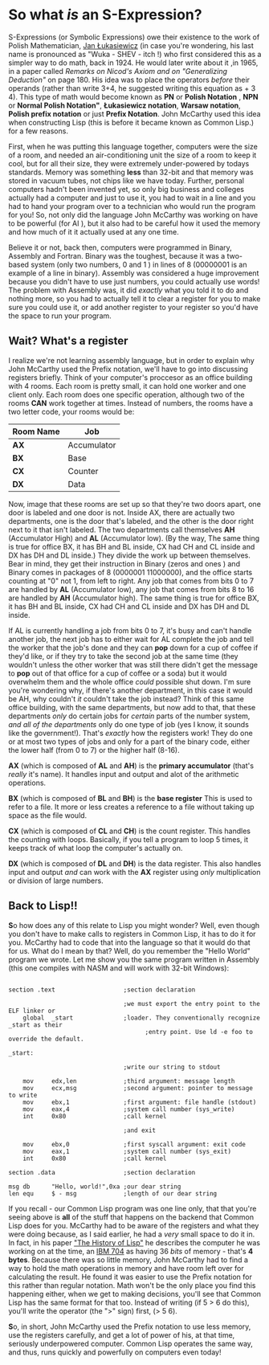 
# So what *is* an S-Expression?

S-Expressions (or Symbolic Expressions) owe their existence to the work of Polish Mathematician, [Jan Łukasiewicz](https://en.wikipedia.org/wiki/Polish_notation) (in case you're wondering, his last name is pronounced as "Wuka - SHEV - itch
!) who first considered this as a simpler way to do math, back in 1924. He would later write about it ,in 1965, in a paper called
*Remarks on Nicod's Axiom and on "Generalizing Deduction"* on page 180. His idea was to place the operators *before* their
operands (rather than write 3+4, he suggested writing this equation as + 3 4). This type of math would 
become known as **PN** or **Polish Notation** , **NPN** or **Normal Polish Notation"**, **Łukasiewicz notation**, **Warsaw
notation**, **Polish prefix notation** or just **Prefix Notation**. John McCarthy used this idea when constructing Lisp 
(this is before it became known as Common Lisp.) for a few reasons.

First, when he was putting this language together, computers were the size of a room, and needed an air-conditioning unit 
the size of a room to keep it cool, but for all their size, they were extremely under-powered by todays standards.
Memory was something **less** than 32-bit and that memory was stored in vacuum tubes, not chips like we have today. Further,
personal computers hadn't been invented yet, so only big business and colleges actually had a computer and just to
use it, you had to wait in a line and you had to hand your program over to a technician who would run the program
for you! So, not only did the language John McCarthy was working on have to be powerful (for AI ), but it also
had to be careful how it used the memory and how much of it it actually used at any one time.

Believe it or not, back then, computers were programmed in Binary, Assembly and Fortran. Binary was the toughest, because
it was a two-based system (only two numbers, 0 and 1 ) in lines of 8 (00000001 is an example of a line in binary). 
Assembly was considered a huge improvement because you didn't have to use just numbers, you could actually use
words!  The problem with Assembly was, it did *exactly* what you told it to do and nothing more, so you had to
actually tell it to clear a register for you to make sure you could use it, or add another register to your 
register so you'd have the space to run your program.

## Wait?  What's a register

I realize we're not learning assembly language, but in order to explain why John McCarthy used the Prefix notation,
we'll have to go into discussing registers briefly. Think of your computer's proccesor as an office building with 
4 rooms. Each room is pretty small, it can hold one worker and one client only. Each room does one specific operation,
although two of the rooms **CAN** work together at times. Instead of numbers, the rooms have a two letter code,
your rooms would be:

| Room Name | Job             |
|-----------|-----------------|
|**AX**     |    Accumulator  |
|**BX**     |    Base         |
|**CX**     |    Counter      |
|**DX**     |    Data         |


Now, image that these rooms are set up so that they're two doors apart, one door is labeled and one door
is not. Inside AX, there are actually two departments, one is the door that's labeled, and the other is 
the door right next to it that isn't labeled. The two departments call themselves **AH** (Accumulator High) and 
**AL** (Accumulator low). (By the way, The same thing is true for office BX, it has BH and BL inside, CX had CH and CL 
inside and DX has DH and DL inside.) They divide the work up between themselves. Bear in mind, they get their instruction in 
Binary (zeros and ones ) and Binary comes in packages of 8 (0000001 11000000), and the office starts counting at 
"0" not 1, from left to right. Any job that comes from bits 0 to 7 are handled by **AL** (Accumulator low),
any job that comes from bits 8 to 16 are handled by **AH** (Accumulator high). The same thing is true for 
office BX, it has BH and BL inside, CX had CH and CL inside and DX has DH and DL inside.

If AL is currently handling a job from bits 0 to 7, it's busy and can't handle another job, the next job has to 
either wait for AL complete the job and tell the worker that the job's done and they can **pop** down for a cup of coffee
if they'd like, or if they try to take the second job at the same time (they wouldn't unless the other worker that was
still there didn't get the message to **pop** out of that office for a cup of coffee or a soda) but it would overwhelm 
them and the whole office *could* possible shut down. I'm sure you're wondering why, if there's another department, in 
this case it would be AH, why couldn't *it* couldn't take the job instead? Think of this same office building, with the same departments, but now
add to that, that these departments *only* do certain jobs for *certain* parts of the number system, *and all of the departments* only
do one type of job (yes I know, it sounds like the government!). That's *exactly* how the registers work! They do one or at most two types
of jobs and only for a part of the binary code, either the lower half (from 0 to 7) or the higher half (8-16).  

**AX** (which is composed of **AL** and **AH**) is the **primary accumulator** (that's *really* it's name). It handles input and output and alot of the 
arithmetic operations.

**BX** (which is composed of **BL** and **BH**) is the **base register**  This is used to refer to a file. It more or less creates a reference to a file without taking up 
space as the file would.

**CX** (which is composed of **CL** and **CH**) is the count register. This handles the counting with loops. Basically, if you tell a program to loop 5 times, it keeps
track of what loop the computer's actually on.

**DX** (which is composed of **DL** and **DH**) is the data register. This also handles input and output *and* can work with the **AX** register using *only*
multiplication or division of large numbers.

## Back to Lisp!!

**S**o how does any of this relate to Lisp you might wonder? Well, even though you don't have to make calls to registers in Common Lisp, it has to do it for you. 
McCarthy had to code that into the language so that it would do that for us.  What do I mean by that? Well, do you remember the "Hello World" program we wrote.
Let me show you the same program written in Assembly (this one compiles with NASM and will work with 32-bit Windows):

```

section .text                   ;section declaration

                                ;we must export the entry point to the ELF linker or
    global  _start              ;loader. They conventionally recognize _start as their
			                          ;entry point. Use ld -e foo to override the default.

_start:

                                ;write our string to stdout

    mov     edx,len             ;third argument: message length
    mov     ecx,msg             ;second argument: pointer to message to write
    mov     ebx,1               ;first argument: file handle (stdout)
    mov     eax,4               ;system call number (sys_write)
    int     0x80                ;call kernel

                                ;and exit

  	mov     ebx,0               ;first syscall argument: exit code
    mov     eax,1               ;system call number (sys_exit)
    int     0x80                ;call kernel

section .data                   ;section declaration

msg db      "Hello, world!",0xa ;our dear string
len equ     $ - msg             ;length of our dear string

```

If you recall - our Common Lisp program was one line only, that that you're seeing above is **all** of the stuff that happens on the backend that Common Lisp
does for you. McCarthy had to be aware of the registers and what they were doing because, as I said earlier, he had a *very* small space to do it in.
In fact, in his paper ["The History of Lisp"](http://jmc.stanford.edu/articles/lisp/lisp.pdf) he describes the computer he was working on at the time, an [IBM 704](https://en.wikipedia.org/wiki/IBM_704) as having 
36 *bits* of memory - that's **4 bytes**. Because there was so little memory, John McCarthy had to find a way to hold the math operations in memory and have 
room left over for calculating the result. He found it was easier to use the Prefix notation for this rather than regular notation.  Math won't be the only place you find this
happening either, when we get to making decisions, you'll see that Common Lisp has the same format for that too. Instead of writing (if 5 > 6 do this), you'll
write the operator (the ">" sign) first, (> 5 6).

**S**o, in short, John McCarthy used the Prefix notation to use less memory, use the registers carefully, and get a lot of power of his, at that time, seriously
underpowered computer. Common Lisp operates the same way, and thus, runs quickly and powerfully on computers even today!

